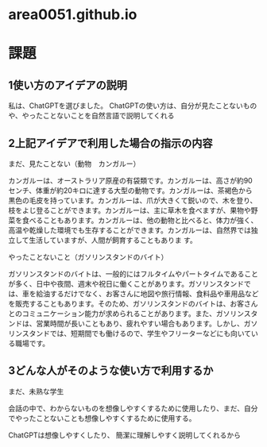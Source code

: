 # area0051.github.io

# 課題

## 1使い方のアイデアの説明

私は、ChatGPTを選びました。
ChatGPTの使い方は、自分が見たことないものや、やったことないことを自然言語で説明してくれる

## 2上記アイデアで利用した場合の指示の内容

まだ、見たことない（動物　カンガルー）

カンガルーは、オーストラリア原産の有袋類です。カンガルーは、高さが約90センチ、体重が約20キロに達する大型の動物です。カンガルーは、茶褐色から黒色の毛皮を持っています。カンガルーは、爪が大きくて鋭いので、木を登り、枝をよじ登ることができます。カンガルーは、主に草木を食べますが、果物や野菜を食べることもあります。カンガルーは、他の動物と比べると、体力が強く、高温や乾燥した環境でも生存することができます。カンガルーは、自然界では独立して生活していますが、人間が飼育することもありま
す。

やったことないこと（ガソリンスタンドのバイト）

ガソリンスタンドのバイトは、一般的にはフルタイムやパートタイムであることが多く、日中や夜間、週末や祝日に働くことがあります。ガソリンスタンドでは、車を給油するだけでなく、お客さんに地図や旅行情報、食料品や車用品などを販売することもあります。そのため、ガソリンスタンドのバイトは、お客さんとのコミュニケーション能力が求められることがあります。また、ガソリンスタンドは、営業時間が長いこともあり、疲れやすい場合もあります。しかし、ガソリンスタンドでは、短期間でも働けるので、学生やフリーターなどにも向いている職場です。

## 3どんな人がそのような使い方で利用するか

まだ、未熟な学生

会話の中で、わからないものを想像しやすくするために使用したり、まだ、自分でやったことないことも想像しやすくするために使用する。

ChatGPTは想像しやすくしたり、
簡潔に理解しやすく説明してくれるから


